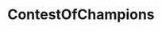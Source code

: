 ---
title: ContestOfChampions
crosslinks:
- ContestOfChampionsLFG
- ContestOfChampsArena
- livven
- modnews
- Pay_Respects
- askwomenadvice
- contestofchampionslfg
- knitting
- AskReddit
- xkcd
- theydidthemonstermath
- explainlikeimfive
- candy
- food
- future_fight
- Android
- 25gf09v
- pyrocynical
- MCoC_News
- 10wqssi
---
